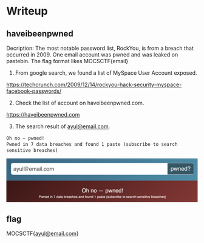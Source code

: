 # Writeup
## haveibeenpwned

Decription:
The most notable password list, RockYou, is from a breach that occurred in 2009. One email account was pwned and was leaked on pastebin. 
The flag format likes MOCSCTF{email}

1. From google search, we found a list of MySpace User Account exposed. 

https://techcrunch.com/2009/12/14/rockyou-hack-security-myspace-facebook-passwords/

2. Check the list of account on haveibeenpwned.com.

https://haveibeenpwned.com

3. The search result of ayul@email.com.
```
Oh no — pwned!
Pwned in 7 data breaches and found 1 paste (subscribe to search sensitive breaches)
```

![img](./answer.png)

## flag
MOCSCTF{ayul@email.com}